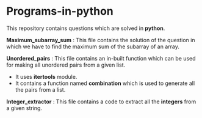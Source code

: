 # Programs-in-python
This repository contains questions which are solved in **python**.


**Maximum_subarray_sum** : This file contains the solution of the question in which we have to find the maximum sum of the subarray of an array. 


**Unordered_pairs** : This file contains an in-built function which can be used for making all unordered pairs from a given list.
   - It uses **itertools** module.
   - It contains a function named **combination** which is used to generate all the pairs from a list.


**Integer_extractor** : This file contains a code to extract all the **integers** from a given string.

